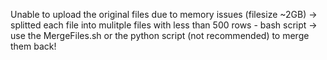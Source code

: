 Unable to upload the original files due to memory issues (filesize ~2GB)
-> splitted each file into mulitple files with less than 500 rows - bash script
-> use the MergeFiles.sh or the python script (not recommended) to merge them back!
